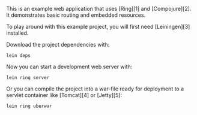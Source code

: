 This is an example web application that uses [Ring][1] and
[Compojure][2]. It demonstrates basic routing and embedded resources.

To play around with this example project, you will first need
[Leiningen][3] installed.

Download the project dependencies with:

    lein deps

Now you can start a development web server with:

    lein ring server

Or you can compile the project into a war-file ready for deployment to
a servlet container like [Tomcat][4] or [Jetty][5]:

    lein ring uberwar
